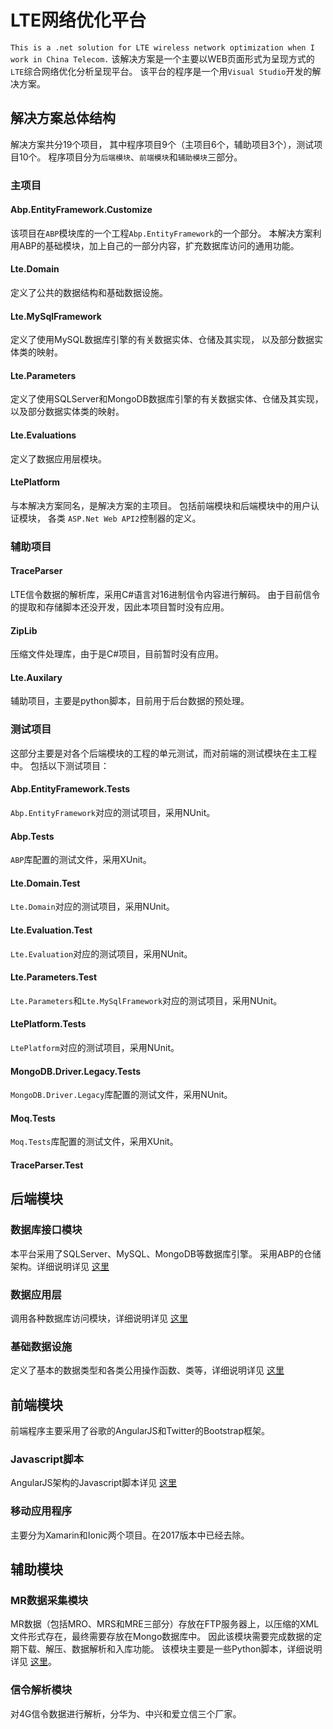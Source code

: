 # LTE网络优化平台
`This is a .net solution for LTE wireless network optimization when I work in China Telecom.`
该解决方案是一个主要以WEB页面形式为呈现方式的`LTE`综合网络优化分析呈现平台。
该平台的程序是一个用`Visual Studio`开发的解决方案。

## 解决方案总体结构
解决方案共分19个项目，
其中程序项目9个（主项目6个，辅助项目3个），测试项目10个。
程序项目分为`后端模块`、`前端模块`和`辅助模块`三部分。
### 主项目
#### Abp.EntityFramework.Customize
该项目在`ABP`模块库的一个工程`Abp.EntityFramework`的一个部分。
本解决方案利用ABP的基础模块，加上自己的一部分内容，扩充数据库访问的通用功能。
#### Lte.Domain
定义了公共的数据结构和基础数据设施。
#### Lte.MySqlFramework
定义了使用MySQL数据库引擎的有关数据实体、仓储及其实现，
以及部分数据实体类的映射。
#### Lte.Parameters
定义了使用SQLServer和MongoDB数据库引擎的有关数据实体、仓储及其实现，
以及部分数据实体类的映射。
#### Lte.Evaluations
定义了数据应用层模块。
#### LtePlatform
与本解决方案同名，是解决方案的主项目。
包括前端模块和后端模块中的用户认证模块，
各类 `ASP.Net Web API2`控制器的定义。
### 辅助项目
#### TraceParser
LTE信令数据的解析库，采用C#语言对16进制信令内容进行解码。
由于目前信令的提取和存储脚本还没开发，因此本项目暂时没有应用。
#### ZipLib
压缩文件处理库，由于是C#项目，目前暂时没有应用。
#### Lte.Auxilary
辅助项目，主要是python脚本，目前用于后台数据的预处理。
### 测试项目
这部分主要是对各个后端模块的工程的单元测试，而对前端的测试模块在主工程中。
包括以下测试项目：
#### Abp.EntityFramework.Tests
`Abp.EntityFramework`对应的测试项目，采用NUnit。
#### Abp.Tests
`ABP`库配置的测试文件，采用XUnit。
#### Lte.Domain.Test
`Lte.Domain`对应的测试项目，采用NUnit。
#### Lte.Evaluation.Test
`Lte.Evaluation`对应的测试项目，采用NUnit。
#### Lte.Parameters.Test
`Lte.Parameters`和`Lte.MySqlFramework`对应的测试项目，采用NUnit。
#### LtePlatform.Tests
`LtePlatform`对应的测试项目，采用NUnit。
#### MongoDB.Driver.Legacy.Tests
`MongoDB.Driver.Legacy`库配置的测试文件，采用NUnit。
#### Moq.Tests
`Moq.Tests`库配置的测试文件，采用XUnit。
#### TraceParser.Test
## 后端模块
### 数据库接口模块
本平台采用了SQLServer、MySQL、MongoDB等数据库引擎。
采用ABP的仓储架构。详细说明详见
[这里](https://github.com/WirelessFoshan/LtePlatform/blob/master/Databases.md)
### 数据应用层
调用各种数据库访问模块，详细说明详见
[这里](https://github.com/WirelessFoshan/LtePlatform/blob/master/Evaluations.md)
### 基础数据设施
定义了基本的数据类型和各类公用操作函数、类等，详细说明详见
[这里](https://github.com/WirelessFoshan/LtePlatform/blob/master/Infrastructure.md)
## 前端模块
前端程序主要采用了谷歌的AngularJS和Twitter的Bootstrap框架。
### Javascript脚本
AngularJS架构的Javascript脚本详见
[这里](https://github.com/WirelessFoshan/LtePlatform/blob/master/Angular.md)    
### 移动应用程序
主要分为Xamarin和Ionic两个项目。在2017版本中已经去除。
## 辅助模块
### MR数据采集模块
MR数据（包括MRO、MRS和MRE三部分）存放在FTP服务器上，以压缩的XML文件形式存在，最终需要存放在Mongo数据库中。
因此该模块需要完成数据的定期下载、解压、数据解析和入库功能。
该模块主要是一些Python脚本，详细说明详见
[这里](https://github.com/WirelessFoshan/LtePlatform/blob/master/Lte.Auxilary/README.md)。
### 信令解析模块
对4G信令数据进行解析，分华为、中兴和爱立信三个厂家。

